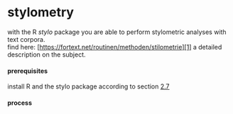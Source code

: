 # stylometry
with the R *stylo* package you are able to perform stylometric analyses with text corpora.   
find here: [https://fortext.net/routinen/methoden/stilometrie][1] a detailed description on the subject.   
#### prerequisites
install R and the stylo package according to section [2.7][2]
#### process
 
   

[1]:	https://fortext.net/routinen/methoden/stilometrie
[2]:	pre007.md